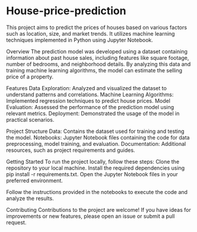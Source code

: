 # House-price-prediction

This project aims to predict the prices of houses based on various factors such as location, size, and market trends. It utilizes machine learning techniques implemented in Python using Jupyter Notebook.

Overview
The prediction model was developed using a dataset containing information about past house sales, including features like square footage, number of bedrooms, and neighborhood details. By analyzing this data and training machine learning algorithms, the model can estimate the selling price of a property.

Features
Data Exploration: Analyzed and visualized the dataset to understand patterns and correlations.
Machine Learning Algorithms: Implemented regression techniques to predict house prices.
Model Evaluation: Assessed the performance of the prediction model using relevant metrics.
Deployment: Demonstrated the usage of the model in practical scenarios.

Project Structure
Data: Contains the dataset used for training and testing the model.
Notebooks: Jupyter Notebook files containing the code for data preprocessing, model training, and evaluation.
Documentation: Additional resources, such as project requirements and guides.

Getting Started
To run the project locally, follow these steps:
Clone the repository to your local machine.
Install the required dependencies using pip install -r requirements.txt.
Open the Jupyter Notebook files in your preferred environment.

Follow the instructions provided in the notebooks to execute the code and analyze the results.

Contributing
Contributions to the project are welcome! If you have ideas for improvements or new features, please open an issue or submit a pull request.
